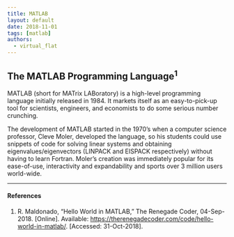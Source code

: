 ```yaml
---
title: MATLAB
layout: default
date: 2018-11-01
tags: [matlab]
authors:
  - virtual_flat
---
```


## The MATLAB Programming Language<sup>1</sup>

MATLAB (short for MATrix LABoratory) is a high-level programming language initially
released in 1984. It markets itself as an easy-to-pick-up tool for scientists,
engineers, and economists to do some serious number crunching.

The development of MATLAB started in the 1970’s when a computer science professor,
Cleve Moler, developed the language, so his students could use snippets of code
for solving linear systems and obtaining eigenvalues/eigenvectors (LINPACK and
EISPACK respectively) without having to learn Fortran. Moler’s creation was
immediately popular for its ease-of-use, interactivity and expandability and
sports over 3 million users world-wide.

---

#### References

1. R. Maldonado, “Hello World in MATLAB,” The Renegade Coder, 04-Sep-2018.
  [Online]. Available: <https://therenegadecoder.com/code/hello-world-in-matlab/>.
  [Accessed: 31-Oct-2018].

